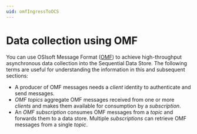 ```yaml
---
uid: omfIngressToOCS
---
```


# Data collection using OMF

You can use OSIsoft Message Format ([OMF](http://omf-docs.osisoft.com/)) to achieve high-throughput asynchronous data collection into the Sequential Data Store. The following terms are useful for understanding the information in this and subsequent sections:

* A producer of OMF messages needs a *client* identity to authenticate and send messages.
* *OMF topics* aggregate OMF messages received from one or more *clients* and makes them available for consumption by a *subscription*.
* An *OMF subscription*  consumes OMF messages from a *topic* and forwards them to a data store. Multiple *subscriptions* can retrieve OMF messages from a single *topic*.
